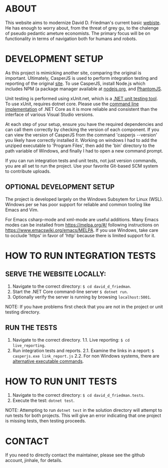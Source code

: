 # ABOUT

This website aims to modernize David D. Friedman's current basic
[webiste](http://daviddfriedman.com/). He has enough to worry about,
from the threat of grey gu, to the chalenge of pseudo pedantic ameture
economists. The primary focus will be on functionality in terms of
navigation both for humans and robots.

# DEVELOPMENT SETUP

As this project is mimicking another site, comparing the original is
important. Ultimately, CasperJS is used to perform integration testing
and reporting of the original [site](http://daviddfriedman.com/). To
use CasperJS, install Node.js which includes NPM (a package manager
available at [nodejs.org](https://nodejs.org/en/), and
[PhantomJS](http://phantomjs.org/).

Unit testing is performed using xUnit.net, which is a [.NET unit
testing
tool](https://xunit.github.io/docs/getting-started-dotnet-core.html). To
use xUnit, requires dotnet core. Please use the [command line
implementation](https://github.com/dotnet/core) of .NET Core as it is
more reliable and consistent than the interface of various Visual
Studio versions.

At each step of your setup, ensure you have the required dependencies
and can call them correctly by checking the version of each
component. If you can view the version of CasperJS from the command
'casperjs --version' you likely have correctly installed it. Working
on windows I had to add the unziped executable to 'Program Files',
then add the 'bin' directory to the path variable of Windows, and
finally I had to open a new command prompt.

If you can run integration tests and unit tests, not just version
commands, you are all set to run the project. Use your favorite
Git-based SCM system to contribute uploads.

## OPTIONAL DEVELOPMENT SETUP

The project is developed largely on the Windows Subsytem for Linux
(WSL). Windows per se has poor support for reliable and common tooling
like Emacs and Vim.

For Emacs csharp-mode and xml-mode are useful additions. Many Emacs
modes can be installed from https://melpa.org/#/ following
instructions on https://www.emacswiki.org/emacs/MELPA. If you use
Windows, take care to occlude 'https' in favor of 'http' because there
is limited support for it.

# HOW TO RUN INTEGRATION TESTS

## SERVE THE WEBSITE LOCALLY:
1. Navigate to the correct directory: `$ cd david_d_friedman`.
2. Start the .NET Core command-line server `$ dotnet run`.
3. Optionally verify the server is running by browsing `localhost:5001`.

NOTE: If you have problems first check that you are not in the project
or unit testing directory.

## RUN THE TESTS
1. Navigate to the correct directory.
1.1. Live reporting: `$ cd live_reporting`.
2. Run integration tests and reports.
2.1. Examine the links in a report: `$ casperjs.exe link_report.js`
2.2. For non Windows systems, there are [alternative executable commands](http://docs.casperjs.org/en/latest/quickstart.html#a-minimal-scraping-script).

# HOW TO RUN UNIT TESTS

1. Navigate to the correct directory: `$ cd david_d_friedman.tests`.
2. Execute the test: `dotnet test`.

NOTE: Attempting to run `dotnet test` in the solution directory will
attempt to run tests for both projects. This will give an error
indicating that one project is missing tests, then testing proceeds.

# CONTACT

If you need to directly contact the maintainer, please see the github
account, jinhale, for details.